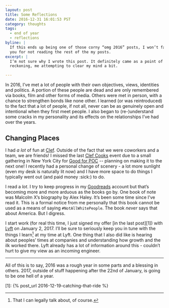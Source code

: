 ```yaml
---
layout: post
title: Some Reflections
date: 2016-12-31 16:01:53 PST
category: thoughts
tags:
  - end of year
  - reflections
byline: |
  If this ends up being one of those corny “omg 2016” posts, I won’t fault
  you for not reading the rest of the my posts.
excerpt: |
  I’m not sure why I wrote this post. It definitely came as a point of
  reckoning, me attempting to clear my mind a bit.

---
```


In 2016, I’ve met a lot of people with their own objectives, views,
identities and politics. A portion of these people are dead and are only
remembered via books, film and other forms of media. Others were met in person,
with a chance to strengthen bonds like none other. I learned (or was
reintroduced) to the fact that a lot of people, if not all, never can be as
genuinely open and intentional when they first meet people. I also began to
(re-)understand some cracks in my personality and its effects on the relationships
I’ve had over the years.

## Changing Places

I had *a lot* of fun at [Clef][]. Outside of the fact that we were coworkers and
a team, we are friends! I missed the last [Clef Cooks][] event due to
a small gathering in New York City for [Good for POC][] -- planning on making it
to the next one! I recently had a personal change of scenery - a lot more
sunlight (even my desk is naturally lit now) and I have more space to do things
I typically went out (and paid money :sick:) to do.

I read a _lot_. I try to keep progress in my [Goodreads][] account but that’s
becoming more and more arduous as the books go by. One book of note was Malcolm
X’s biography by Alex Haley. It’s been some time since I’ve read it. This is
a formal notice from me personally that this book cannot be used as a means of
saying `#NotAllWhitePeople`. The book _never_ says that about America. But
I digress.

I start work (for real this time, I just signed my offer [in the last post][1])
with [Lyft][] on January 2, 2017. I’ll be sure to seriously keep you in tune
with the things I learn[^1] at my time at Lyft. One thing that I also did like
is hearing about peoples’ times at companies and understanding how growth and
the ilk worked there. Lyft already has a lot of information around
this - couldn’t hurt to give my view as an incoming engineer.

---

All of this is to say, 2016 was a rough year in some parts and a blessing in
others. 2017, outside of stuff happening after the 22nd of January, is going to
be one hell of a year.


[clef]: https://getclef.com
[clef cooks]: https://facebook.com/clef-cooks
[good for poc]: http://goodforpocin.tech
[goodreads]: https://goodreads.com/jalcine
[lyft]: https://lyft.com
[1]: {% post_url 2016-12-19-catching-that-ride %}
[^1]: That I can legally talk about, of course.

